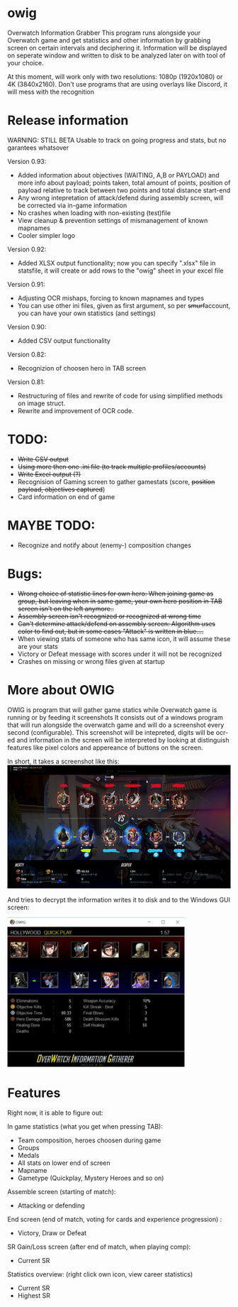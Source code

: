 # owig
Overwatch Information Grabber
This program runs alongside your Overwatch game and get statistics and other information by grabbing screen on certain intervals and deciphering it.
Information will be displayed on seperate window and written to disk to be analyzed later on with tool of your choice.

At this moment, will work only with two resolutions: 1080p (1920x1080) or 4K (3840x2160). 
Don't use programs that are using overlays like Discord, it will mess with the recognition

# Release information
WARNING: STILL BETA Usable to track on going progress and stats, but no garantees whatsover

Version 0.93: 
- Added information about objectives (WAITING, A,B or PAYLOAD) and more info about payload; points taken, total amount of points, position of payload relative to track between two points and total distance start-end
- Any wrong intepretation of attack/defend during assembly screen, will be corrected via in-game information
- No crashes when loading with non-existing (test)file
- View cleanup & prevention settings of mismanagement of known mapnames
- Cooler simpler logo

Version 0.92: 
- Added XLSX output functionality; now you can specify ".xlsx" file in statsfile, it will create or add rows to the "owig" sheet in your excel file

Version 0.91: 
- Adjusting OCR mishaps, forcing to known mapnames and types
- You can use other ini files, given as first argument, so per ~~smurf~~account, you can have your own statistics (and settings)

Version 0.90: 
- Added CSV output functionality

Version 0.82: 
- Recognizion of choosen hero in TAB screen

Version 0.81: 
- Restructuring of files and rewrite of code for using simplified methods on image struct. 
- Rewrite and improvement of OCR code.  

# TODO:
* ~~Write CSV output~~
* ~~Using more then one .ini file (to track multiple profiles/accounts)~~
* ~~Write Excel output (?)~~
* Recognision of Gaming screen to gather gamestats (score, ~~position payload, objectives captured~~)
* Card information on end of game

# MAYBE TODO:
* Recognize and notify about (enemy-) composition changes


# Bugs:
* ~~Wrong choice of statistic lines for own hero: When joining game as group, but leaving when in same game, your own hero position in TAB screen isn't on the left anymore..~~
* ~~Assembly screen isn't recognized or recognized at wrong time~~
* ~~Can't determine attack/defend on assembly screen: Algorithm uses color to find out, but in some cases "Attack" is written in blue....~~
* When viewing stats of someone who has same icon, it will assume these are your stats
* Victory or Defeat message with scores under it will not be recognized
* Crashes on missing or wrong files given at startup

# More about OWIG
OWIG is program that will gather game statics while Overwatch game is running or by feeding it screenshots
It consists out of a windows program that will run alongside the overwatch game and will do a screenshot every second (configurable). This screenshot will be intepreted, digits will be ocr-ed and information in the screen will be interpreted by looking at distinguish features like pixel colors and appereance of buttons on the screen. 

In short, it takes a screenshot like this:
![Example screenshot](https://raw.githubusercontent.com/mertyGit/owig/master/doc/screenshot_example.png)

And tries to decrypt the information writes it to disk and to the Windows GUI screen: 

<img src="https://raw.githubusercontent.com/mertyGit/owig/master/doc/example.png" width="400">


# Features

Right now, it is able to figure out:

In game statistics (what you get when pressing TAB):
* Team composition, heroes choosen during game
* Groups
* Medals
* All stats on lower end of screen
* Mapname
* Gametype (Quickplay, Mystery Heroes and so on)

Assemble screen (starting of match):
* Attacking or defending

End screen (end of match, voting for cards and experience progression) :
* Victory, Draw or Defeat

SR Gain/Loss screen (after end of match, when playing comp):
* Current SR

Statistics overview: (right click own icon, view career statistics)
* Current SR
* Highest SR
